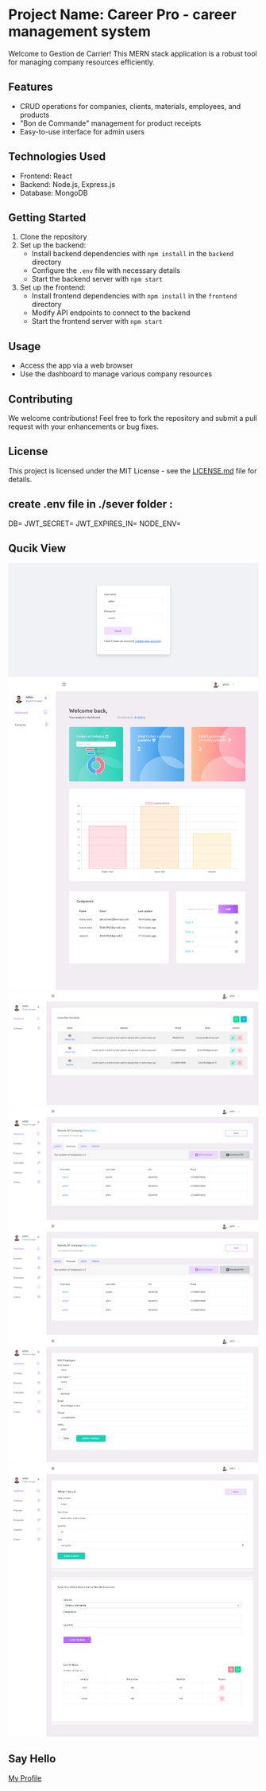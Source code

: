 # Project Name: Career Pro - career management system

Welcome to Gestion de Carrier! This MERN stack application is a robust tool for managing company resources efficiently.

## Features

- CRUD operations for companies, clients, materials, employees, and products
- "Bon de Commande" management for product receipts
- Easy-to-use interface for admin users

## Technologies Used

- Frontend: React
- Backend: Node.js, Express.js
- Database: MongoDB

## Getting Started

1. Clone the repository
2. Set up the backend:
    - Install backend dependencies with `npm install` in the `backend` directory
    - Configure the `.env` file with necessary details
    - Start the backend server with `npm start`
3. Set up the frontend:
    - Install frontend dependencies with `npm install` in the `frontend` directory
    - Modify API endpoints to connect to the backend
    - Start the frontend server with `npm start`

## Usage

- Access the app via a web browser
- Use the dashboard to manage various company resources

## Contributing

We welcome contributions! Feel free to fork the repository and submit a pull request with your enhancements or bug fixes.

## License

This project is licensed under the MIT License - see the [LICENSE.md](link-to-license.md) file for details.

## create .env file in ./sever folder :
DB=
JWT_SECRET=
JWT_EXPIRES_IN=
NODE_ENV=

## Qucik View

![Project Image](./demo/1.png)
![Project Image](./demo/2.png)
![Project Image](./demo/3.png)
![Project Image](./demo/4.png)
![Project Image](./demo/5.png)
![Project Image](./demo/6.png)
![Project Image](./demo/7.png)

## Say Hello

[My Profile](https://www.lafkiri.com)